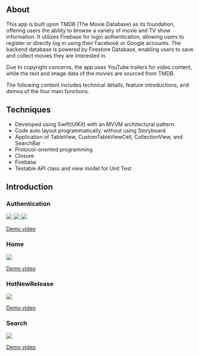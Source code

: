 ## About
This app is built upon TMDB (The Movie Database) as its foundation, offering users the ability to browse a variety of movie and TV show information. It utilizes Firebase for login authentication, allowing users to register or directly log in using their Facebook or Google accounts. The backend database is powered by Firestore Database, enabling users to save and collect movies they are interested in.

Due to copyright concerns, the app uses YouTube trailers for video content, while the text and image data of the movies are sourced from TMDB. 

The following content includes technical details, feature introductions, and demos of the four main functions.


## Techniques

* Developed using Swift(UIKit) with an MVVM architectural pattern.
* Code auto layout programmatically, without using Storyboard.
* Application of TableView, CustomTableViewCell, CollectionView, and SearchBar
* Protocol-oriented programming
* Closure
* Firebase
* Testable API class and view model for Unit Test

## Introduction
### Authentication

![](images/Authentication.png)
![](images/LogIn.png)
![](images/SignUp.png)

[Demo video](https://www.youtube.com/watch?v=OS2JBtEoAFg)

### Home

![](images/Home.png)

[Demo video](https://www.youtube.com/watch?v=4F-UszejoWA)

### HotNewRelease

![](images/HotNewRelease.png)

[Demo video](https://www.youtube.com/watch?v=tuH_Y2zdWZs)

### Search

![](images/Search.png)

[Demo video](https://www.youtube.com/watch?v=BQcOcP1j3bY)
